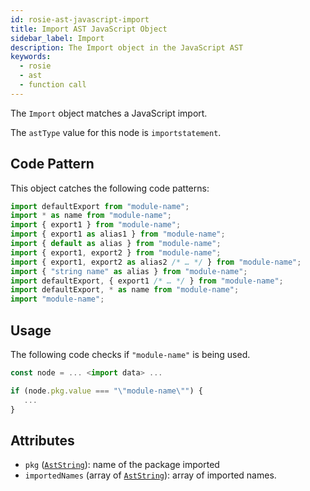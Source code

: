 ```yaml
---
id: rosie-ast-javascript-import
title: Import AST JavaScript Object
sidebar_label: Import
description: The Import object in the JavaScript AST
keywords:
  - rosie
  - ast
  - function call
---
```


The `Import` object matches a JavaScript import.

The `astType` value for this node is `importstatement`.

## Code Pattern

This object catches the following code patterns:

```javascript
import defaultExport from "module-name";
import * as name from "module-name";
import { export1 } from "module-name";
import { export1 as alias1 } from "module-name";
import { default as alias } from "module-name";
import { export1, export2 } from "module-name";
import { export1, export2 as alias2 /* … */ } from "module-name";
import { "string name" as alias } from "module-name";
import defaultExport, { export1 /* … */ } from "module-name";
import defaultExport, * as name from "module-name";
import "module-name";
```

## Usage

The following code checks if `"module-name"` is being used.

```javascript
const node = ... <import data> ...

if (node.pkg.value === "\"module-name\"") {
   ...
}
```

## Attributes

- `pkg` ([`AstString`](/docs/rosie/ast/common/rosie-ast-common-aststring)): name of the package imported
- `importedNames` (array of [`AstString`](/docs/rosie/ast/common/rosie-ast-common-aststring)): array of imported names.

